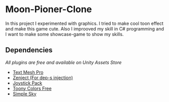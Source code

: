 # Moon-Pioner-Clone
In this project I experimented with graphics. I tried to make cool toon effect and make this game cute. Also I improoved my skill in C# programming and I want to make some showcase-game to show my skills.

 
## Dependencies

*All plugins are free and available on Unity Assets Store*

* [Text Mesh Pro](https://docs.unity3d.com/Manual/com.unity.textmeshpro.html)
* [Zenject (For dep-s injection)](https://github.com/modesttree/Zenject)
* [Joystick Pack](https://assetstore.unity.com/packages/tools/input-management/joystick-pack-107631)
* [Toony Colors Free](https://assetstore.unity.com/packages/vfx/shaders/toony-colors-free-3926)
* [Simple Sky](https://assetstore.unity.com/packages/3d/simple-sky-cartoon-assets-42373)